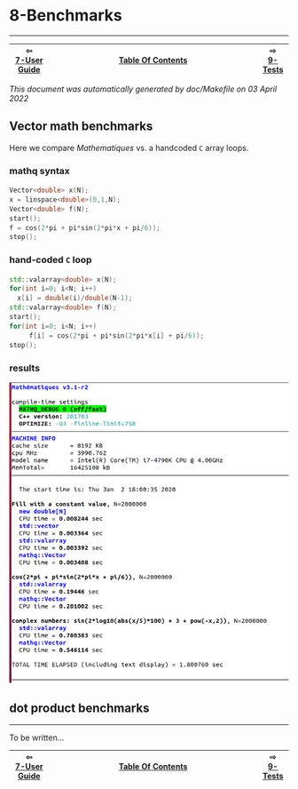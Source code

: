 
# 8-Benchmarks

-------------------------


| ⇦ <br />[7-User Guide](user-guide.md)  | <br />[Table Of Contents](toc.md)<br /> <img width=1000/> | ⇨ <br />[9-Tests](test.md)   |
| ----------- | ----------- | ----------- |

_This document was automatically generated by doc/Makefile on 03 April 2022_



## Vector math benchmarks 

Here we compare _Mathematiques_ vs. a handcoded `C` array loops.

### mathq syntax 
```C++
Vector<double> x(N);
x = linspace<double>(0,1,N);
Vector<double> f(N);
start();
f = cos(2*pi + pi*sin(2*pi*x + pi/6));
stop();
```

### hand-coded `C` loop 
```C++
std::valarray<double> x(N);
for(int i=0; i<N; i++)
  x[i] = double(i)/double(N-1);
std::valarray<double> f(N);
start();
for(int i=0; i<N; i++)
     f[i] = cos(2*pi + pi*sin(2*pi*x[i] + pi/6));
stop();
```
### results

![benchmarks](../files/benchmark.png)


## dot product benchmarks
---------------------------------------------------------------------------
To be written...

| ⇦ <br />[7-User Guide](user-guide.md)  | <br />[Table Of Contents](toc.md)<br /> <img width=1000/> | ⇨ <br />[9-Tests](test.md)   |
| ----------- | ----------- | ----------- |
